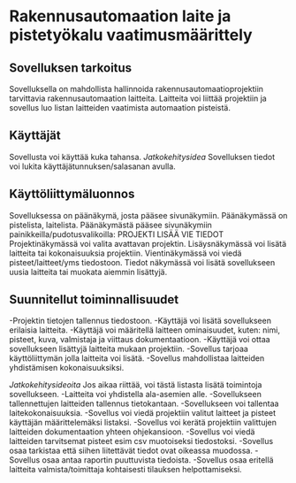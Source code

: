 # Rakennusautomaation laite ja pistetyökalu vaatimusmäärittely

## Sovelluksen tarkoitus
Sovelluksella on mahdollista hallinnoida rakennusautomaatioprojektiin tarvittavia rakennusautomaation laitteita.
Laitteita voi liittää projektiin ja sovellus luo listan laitteiden vaatimista automaation pisteistä.

## Käyttäjät
Sovellusta voi käyttää kuka tahansa.
*Jatkokehitysidea*
Sovelluksen tiedot voi lukita käyttäjätunnuksen/salasanan avulla.

## Käyttöliittymäluonnos
Sovelluksessa on päänäkymä, josta pääsee sivunäkymiin. Päänäkymässä on pistelista, laitelista.
Päänäkymästä pääsee sivunäkymiin painikkeilla/pudotusvalikoilla: PROJEKTI LISÄÄ VIE TIEDOT
Projektinäkymässä voi valita avattavan projektin.
Lisäysnäkymässä voi lisätä laitteita tai kokonaisuuksia projektiin.
Vientinäkymässä voi viedä pisteet/laitteet/yms tiedostoon.
Tiedot näkymässä voi lisätä sovellukseen uusia laitteita tai muokata aiemmin lisättyjä.

## Suunnitellut toiminnallisuudet
-Projektin tietojen tallennus tiedostoon.
-Käyttäjä voi lisätä sovellukseen erilaisia laitteita.
-Käyttäjä voi määritellä laitteen ominaisuudet, kuten: nimi, pisteet, kuva, valmistaja ja viittaus dokumentaatioon.
-Käyttäjä voi ottaa sovellukseen lisättyjä laitteita mukaan projektiin.
-Sovellus tarjoaa käyttöliittymän jolla laitteita voi lisätä.
-Sovellus mahdollistaa laitteiden yhdistämisen kokonaisuuksiksi.

*Jatkokehitysideoita*
Jos aikaa riittää, voi tästä listasta lisätä toimintoja sovellukseen.
-Laitteita voi yhdistella ala-asemien alle.
-Sovellukseen tallennettujen laitteiden tallennus tietokantaan.
-Sovellukseen voi tallentaa laitekokonaisuuksia.
-Sovellus voi viedä projektiin valitut laitteet ja pisteet käyttäjän määrittelemäksi listaksi.
-Sovellus voi kerätä projektiin valittujen laitteiden dokumentaation yhteen ohjekansioon.
-Sovellus voi viedä laitteiden tarvitsemat pisteet esim csv muotoiseksi tiedostoksi.
-Sovellus osaa tarkistaa että siihen liitettävät tiedot ovat oikeassa muodossa.
-Sovellus osaa antaa raportin puuttuvista tiedoista.
-Sovellus osaa eritellä laitteita valmista/toimittaja kohtaisesti tilauksen helpottamiseksi.
